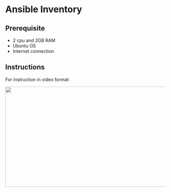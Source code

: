 # Ansible Inventory

## Prerequisite
- 2 cpu and 2GB RAM
- Ubuntu OS
- Internet connection

## Instructions

For instruction in video format:

[<img src="https://storage.googleapis.com/techinet-public/youtube/thumbnails/AnsibleSeries/E5.png" width="560" height="315">](https://youtu.be/aSv04o_MPy8)
